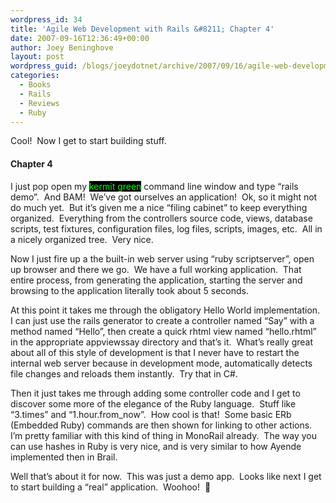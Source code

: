 ```yaml
---
wordpress_id: 34
title: 'Agile Web Development with Rails &#8211; Chapter 4'
date: 2007-09-16T12:36:49+00:00
author: Joey Beninghove
layout: post
wordpress_guid: /blogs/joeydotnet/archive/2007/09/16/agile-web-development-with-rails-chapter-4.aspx
categories:
  - Books
  - Rails
  - Reviews
  - Ruby
---
```

</p> 

Cool!&nbsp; Now I get to start building stuff.

#### Chapter 4&nbsp;

I just pop open my <span style="background: #000;color: #00ff00">kermit green</span> command line window and type &#8220;rails demo&#8221;.&nbsp; And BAM!&nbsp; We&#8217;ve got&nbsp;ourselves an&nbsp;application!&nbsp; Ok, so it might not do&nbsp;much yet.&nbsp; But it&#8217;s given me a nice &#8220;filing cabinet&#8221; to keep everything organized.&nbsp; Everything from the controllers source code, views, database scripts, test fixtures, configuration files, log files, scripts, images, etc.&nbsp; All in a nicely organized tree.&nbsp; Very nice.

Now I just fire up a&nbsp;the built-in web server using &#8220;ruby scriptserver&#8221;, open up browser and there we go.&nbsp; We have a full working application.&nbsp; That entire process, from generating the application, starting the server and browsing to the application literally took about&nbsp;5 seconds.&nbsp; 

At this point it takes me through the obligatory Hello World implementation.&nbsp; I can just use the rails generator to create a controller named &#8220;Say&#8221; with a method named &#8220;Hello&#8221;, then create a quick rhtml view named &#8220;hello.rhtml&#8221; in the appropriate appviewssay directory and that&#8217;s it.&nbsp; What&#8217;s really great about all of this style of development is that I never have to restart the internal web server because in development mode, automatically detects file changes and reloads them instantly.&nbsp; Try that in C#.

Then it just takes me through adding some controller code and I get to discover some more of the elegance of the Ruby language.&nbsp; Stuff like &#8220;3.times&#8221; and &#8220;1.hour.from_now&#8221;.&nbsp; How cool is that!&nbsp; Some basic ERb (Embedded Ruby) commands are then shown for linking to other actions.&nbsp; I&#8217;m pretty familiar with this kind of thing in MonoRail already.&nbsp; The way you can use hashes in Ruby is very nice, and is very similar to how Ayende implemented then in Brail.&nbsp; 

Well that&#8217;s about it for now.&nbsp; This was just a demo app.&nbsp; Looks like next I get to start building a &#8220;real&#8221; application.&nbsp; Woohoo!&nbsp; 🙂
